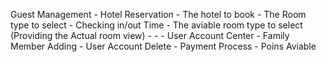 Guest Management
    - Hotel Reservation
        - The hotel to book
        - The Room type to select
        - Checking in/out Time 
        - The aviable room type to select (Providing the Actual room view)
        - 
    - 
    - User Account Center
        - Family Member Adding
        - User Account Delete
        - Payment Process
        - Poins Aviable 
